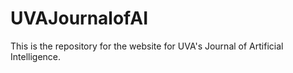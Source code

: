 # UVAJournalofAI
This is the repository for the website for UVA's Journal of Artificial Intelligence.
